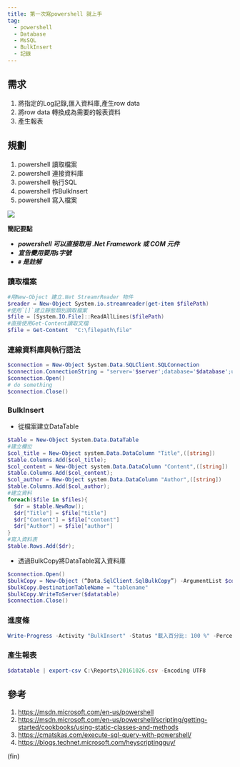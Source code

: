 ```yaml
---
title: 第一次寫powershell 就上手
tag:
  - powershell
  - Database
  - MsSQL
  - BulkInsert
  - 記錄
---
```

## 需求
1. 將指定的Log記錄,匯入資料庫,產生row data
2. 將row data 轉換成為需要的報表資料
3. 產生報表

## 規劃
1. powershell 讀取檔案
2. powershell 連接資料庫
3. powershell 執行SQL
4. powershell 作BulkInsert
5. powershell 寫入檔案

![](/images/102216_095355_PM.jpg)

**簡記要點**
- ***powershell 可以直接取用 .Net Framework 或 COM 元件***
- ***宣告變用要用`$`字號***
- ***`#` 是註解***

### 讀取檔案
```powershell
#用New-Object 建立.Net StreamrReader 物件
$reader = New-Object System.io.streamreader(get-item $filePath)
#使用`[]`建立靜態類別讀取檔案
$file = [System.IO.File]::ReadAllLines($filePath)  
#直接使用Get-Content讀取文檔
$file = Get-Content  "C:\filepath\file"
```
### 連線資料庫與執行語法
```powershell
$connection = New-Object System.Data.SQLClient.SQLConnection
$connection.ConnectionString = "server='$server';database='$database';uid='$user'; pwd='$pwd';Integrated Security=False;"
$connection.Open()
# do something 
$connection.Close()
```
### BulkInsert
- 從檔案建立DataTable

```powershell
$table = New-Object System.Data.DataTable
#建立欄位
$col_title = New-Object system.Data.DataColumn "Title",([string])
$table.Columns.Add($col_title);
$col_content = New-Object system.Data.DataColumn "Content",([string])
$table.Columns.Add($col_content);
$col_author = New-Object system.Data.DataColumn "Author",([string])
$table.Columns.Add($col_author);
#建立資料
foreach($file in $files){
  $dr = $table.NewRow();
  $dr["Title"] = $file["title"]
  $dr["Content"] = $file["content"]
  $dr["Author"] = $file["author"]
}
#寫入資料表
$table.Rows.Add($dr);
```

- 透過BulkCopy將DataTable寫入資料庫 

```powershell
$connection.Open()
$bulkCopy = New-Object (“Data.SqlClient.SqlBulkCopy”) -ArgumentList $connection
$bulkCopy.DestinationTableName = "tablename"
$bulkCopy.WriteToServer($datatable)
$connection.Close()
```

### 進度條
```powershell
Write-Progress -Activity "BulkInsert" -Status "載入百分比: 100 %" -PercentComplete 100;
```

### 產生報表

```powershell
$datatable | export-csv C:\Reports\20161026.csv -Encoding UTF8
```



## 參考
1. https://msdn.microsoft.com/en-us/powershell
2. https://msdn.microsoft.com/en-us/powershell/scripting/getting-started/cookbooks/using-static-classes-and-methods
3. https://cmatskas.com/execute-sql-query-with-powershell/
4. https://blogs.technet.microsoft.com/heyscriptingguy/

(fin)